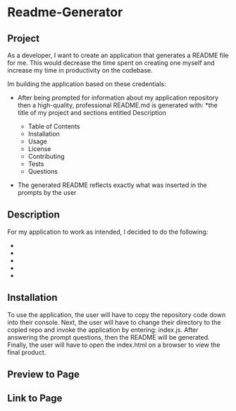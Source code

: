 # Readme-Generator

## Project
As a developer, I want to create an application that generates a README file for me. This would decrease the time spent on creating one myself and increase my time in productivity on the codebase.

Im building the application based on these credentials:

* After being prompted for information about my application repository then a high-quality, professional README.md is generated with:
  *the title of my project and sections entitled Description
  * Table of Contents
  * Installation 
  * Usage
  * License 
  * Contributing
  * Tests
  * Questions
  
* The generated README reflects exactly what was inserted in the prompts by the user

## Description
For my application to work as intended, I decided to do the following:

* 
*
* 
* 
* 

## Installation
To use the application, the user will have to copy the repository code down into their console.
Next, the user will have to change their directory to the copied repo and invoke the application by entering: index.js.
After answering the prompt questions, then the README will be generated. Finally, the user will have to open the index.html on a browser to view the final product.

## Preview to Page

## Link to Page
